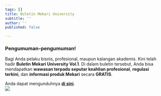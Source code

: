 ```yaml
---
tags: []
title: Buletin Mekari University
subtitle: ''
author: ''
published: false

---
```

### **Pengumuman-pengumuman!**

Bagi Anda pelaku bisnis, profesional, maupun kalangan akademis. Kini telah hadir **Buletin Mekari University Vol.1**. Di dalam buletin tersebut, Anda bisa mendapatkan **wawasan terpadu seputar keahlian profesional**, **regulasi terkini**, dan **informasi produk Mekari** secara **GRATIS**.

Anda dapat mengunduhnya [**di sini**](https://univ.mekari.com/pages/buletin-vol-1?utm_source=digital-direct+sign+up&utm_medium=Bulletin+Vol+1-guidebook&utm_campaign=Bulletin+Vol+1).  
![](/uploads/final-buletin-launch-10.png)